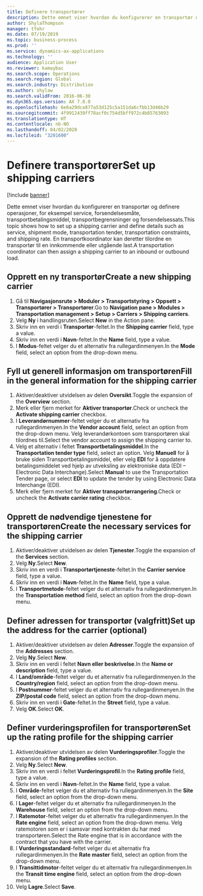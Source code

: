 ```yaml
---
title: Definere transportører
description: Dette emnet viser hvordan du konfigurerer en transportør og definere operasjoner, for eksempel service, forsendelsesmåte, transportbetalingsmiddel, transportbegrensninger og forsendelsessats.
author: ShylaThompson
manager: tfehr
ms.date: 07/19/2019
ms.topic: business-process
ms.prod: ''
ms.service: dynamics-ax-applications
ms.technology: ''
audience: Application User
ms.reviewer: kamaybac
ms.search.scope: Operations
ms.search.region: Global
ms.search.industry: Distribution
ms.author: shylaw
ms.search.validFrom: 2016-06-30
ms.dyn365.ops.version: AX 7.0.0
ms.openlocfilehash: 6e6a29dce877a53d125c5a151da6cfbb13d46b29
ms.sourcegitcommit: 4f9912439ff78acf0c754d5bff972c4b85763093
ms.translationtype: HT
ms.contentlocale: nb-NO
ms.lasthandoff: 04/02/2020
ms.locfileid: "3201600"
---
```

# <a name="set-up-shipping-carriers"></a><span data-ttu-id="671e7-103">Definere transportører</span><span class="sxs-lookup"><span data-stu-id="671e7-103">Set up shipping carriers</span></span>

[!include [banner](../../includes/banner.md)]

<span data-ttu-id="671e7-104">Dette emnet viser hvordan du konfigurerer en transportør og definere operasjoner, for eksempel service, forsendelsesmåte, transportbetalingsmiddel, transportbegrensninger og forsendelsessats.</span><span class="sxs-lookup"><span data-stu-id="671e7-104">This topic shows how to set up a shipping carrier and define details such as service, shipment mode, transportation tender, transportation constraints, and shipping rate.</span></span> <span data-ttu-id="671e7-105">En transportkoordinator kan deretter tilordne en transportør til en innkommende eller utgående last.</span><span class="sxs-lookup"><span data-stu-id="671e7-105">A transportation coordinator can then assign a shipping carrier to an inbound or outbound load.</span></span>


## <a name="create-a-new-shipping-carrier"></a><span data-ttu-id="671e7-106">Opprett en ny transportør</span><span class="sxs-lookup"><span data-stu-id="671e7-106">Create a new shipping carrier</span></span>
1. <span data-ttu-id="671e7-107">Gå til **Navigasjonsrute > Moduler > Transportstyring > Oppsett > Transportører > Transportører**.</span><span class="sxs-lookup"><span data-stu-id="671e7-107">Go to **Navigation pane > Modules > Transportation management > Setup > Carriers > Shipping carriers**.</span></span>
2. <span data-ttu-id="671e7-108">Velg **Ny** i handlingsruten.</span><span class="sxs-lookup"><span data-stu-id="671e7-108">Select **New** in the Action pane.</span></span>
3. <span data-ttu-id="671e7-109">Skriv inn en verdi i **Transportør**-feltet.</span><span class="sxs-lookup"><span data-stu-id="671e7-109">In the **Shipping carrier** field, type a value.</span></span>
4. <span data-ttu-id="671e7-110">Skriv inn en verdi i **Navn**-feltet.</span><span class="sxs-lookup"><span data-stu-id="671e7-110">In the **Name** field, type a value.</span></span>
5. <span data-ttu-id="671e7-111">I **Modus**-feltet velger du et alternativ fra rullegardinmenyen.</span><span class="sxs-lookup"><span data-stu-id="671e7-111">In the **Mode** field, select an option from the drop-down menu.</span></span>

## <a name="fill-in-the-general-information-for-the-shipping-carrier"></a><span data-ttu-id="671e7-112">Fyll ut generell informasjon om transportøren</span><span class="sxs-lookup"><span data-stu-id="671e7-112">Fill in the general information for the shipping carrier</span></span>
1. <span data-ttu-id="671e7-113">Aktiver/deaktiver utvidelsen av delen **Oversikt**.</span><span class="sxs-lookup"><span data-stu-id="671e7-113">Toggle the expansion of the **Overview** section.</span></span>
2. <span data-ttu-id="671e7-114">Merk eller fjern merket for **Aktiver transportør**.</span><span class="sxs-lookup"><span data-stu-id="671e7-114">Check or uncheck the **Activate shipping carrier** checkbox.</span></span>
3. <span data-ttu-id="671e7-115">I **Leverandørnummer**-feltet velger du et alternativ fra rullegardinmenyen.</span><span class="sxs-lookup"><span data-stu-id="671e7-115">In the **Vendor account** field, select an option from the drop-down menu.</span></span> <span data-ttu-id="671e7-116">Velg leverandørkontoen som transportøren skal tilordnes til.</span><span class="sxs-lookup"><span data-stu-id="671e7-116">Select the vendor account to assign the shipping carrier to.</span></span>  
4. <span data-ttu-id="671e7-117">Velg et alternativ i feltet **Transportbetalingsmiddel**.</span><span class="sxs-lookup"><span data-stu-id="671e7-117">In the **Transportation tender type** field, select an option.</span></span> <span data-ttu-id="671e7-118">Velg **Manuell** for å bruke siden Transportbetalingsmiddel, eller velg **EDI** for å oppdatere betalingsmiddelet ved hjelp av utveksling av elektroniske data (EDI – Electronic Data Interchange).</span><span class="sxs-lookup"><span data-stu-id="671e7-118">Select **Manual** to use the Transportation Tender page, or select **EDI** to update the tender by using Electronic Data Interchange (EDI).</span></span>  
5. <span data-ttu-id="671e7-119">Merk eller fjern merket for **Aktiver transportørrangering**.</span><span class="sxs-lookup"><span data-stu-id="671e7-119">Check or uncheck the **Activate carrier rating** checkbox.</span></span>

## <a name="create-the-necessary-services-for-the-shipping-carrier"></a><span data-ttu-id="671e7-120">Opprett de nødvendige tjenestene for transportøren</span><span class="sxs-lookup"><span data-stu-id="671e7-120">Create the necessary services for the shipping carrier</span></span>
1. <span data-ttu-id="671e7-121">Aktiver/deaktiver utvidelsen av delen **Tjenester**.</span><span class="sxs-lookup"><span data-stu-id="671e7-121">Toggle the expansion of the **Services** section.</span></span>
2. <span data-ttu-id="671e7-122">Velg **Ny**.</span><span class="sxs-lookup"><span data-stu-id="671e7-122">Select **New**.</span></span>
3. <span data-ttu-id="671e7-123">Skriv inn en verdi i **Transportørtjeneste**-feltet.</span><span class="sxs-lookup"><span data-stu-id="671e7-123">In the **Carrier service** field, type a value.</span></span>
4. <span data-ttu-id="671e7-124">Skriv inn en verdi i **Navn**-feltet.</span><span class="sxs-lookup"><span data-stu-id="671e7-124">In the **Name** field, type a value.</span></span>
5. <span data-ttu-id="671e7-125">I **Transportmetode**-feltet velger du et alternativ fra rullegardinmenyen.</span><span class="sxs-lookup"><span data-stu-id="671e7-125">In the **Transportation method** field, select an option from the drop-down menu.</span></span>

## <a name="set-up-the-address-for-the-carrier-optional"></a><span data-ttu-id="671e7-126">Definer adressen for transportør (valgfritt)</span><span class="sxs-lookup"><span data-stu-id="671e7-126">Set up the address for the carrier (optional)</span></span>
1. <span data-ttu-id="671e7-127">Aktiver/deaktiver utvidelsen av delen **Adresser**.</span><span class="sxs-lookup"><span data-stu-id="671e7-127">Toggle the expansion of the **Addresses** section.</span></span>
2. <span data-ttu-id="671e7-128">Velg **Ny**.</span><span class="sxs-lookup"><span data-stu-id="671e7-128">Select **New**.</span></span>
3. <span data-ttu-id="671e7-129">Skriv inn en verdi i feltet **Navn eller beskrivelse**.</span><span class="sxs-lookup"><span data-stu-id="671e7-129">In the **Name or description** field, type a value.</span></span>
4. <span data-ttu-id="671e7-130">I **Land/område**-feltet velger du et alternativ fra rullegardinmenyen.</span><span class="sxs-lookup"><span data-stu-id="671e7-130">In the **Country/region** field, select an option from the drop-down menu.</span></span>
5. <span data-ttu-id="671e7-131">I **Postnummer**-feltet velger du et alternativ fra rullegardinmenyen.</span><span class="sxs-lookup"><span data-stu-id="671e7-131">In the **ZIP/postal code** field, select an option from the drop-down menu.</span></span>
6. <span data-ttu-id="671e7-132">Skriv inn en verdi i **Gate**-feltet.</span><span class="sxs-lookup"><span data-stu-id="671e7-132">In the **Street** field, type a value.</span></span>
7. <span data-ttu-id="671e7-133">Velg **OK**.</span><span class="sxs-lookup"><span data-stu-id="671e7-133">Select **OK**.</span></span>

## <a name="set-up-the-rating-profile-for-the-shipping-carrier"></a><span data-ttu-id="671e7-134">Definer vurderingsprofilen for transportøren</span><span class="sxs-lookup"><span data-stu-id="671e7-134">Set up the rating profile for the shipping carrier</span></span>
1. <span data-ttu-id="671e7-135">Aktiver/deaktiver utvidelsen av delen **Vurderingsprofiler**.</span><span class="sxs-lookup"><span data-stu-id="671e7-135">Toggle the expansion of the **Rating profiles** section.</span></span>
2. <span data-ttu-id="671e7-136">Velg **Ny**.</span><span class="sxs-lookup"><span data-stu-id="671e7-136">Select **New**.</span></span>
3. <span data-ttu-id="671e7-137">Skriv inn en verdi i feltet **Vurderingsprofil**.</span><span class="sxs-lookup"><span data-stu-id="671e7-137">In the **Rating profile** field, type a value.</span></span>
4. <span data-ttu-id="671e7-138">Skriv inn en verdi i **Navn**-feltet.</span><span class="sxs-lookup"><span data-stu-id="671e7-138">In the **Name** field, type a value.</span></span>
5. <span data-ttu-id="671e7-139">I **Område**-feltet velger du et alternativ fra rullegardinmenyen.</span><span class="sxs-lookup"><span data-stu-id="671e7-139">In the **Site** field, select an option from the drop-down menu.</span></span>
6. <span data-ttu-id="671e7-140">I **Lager**-feltet velger du et alternativ fra rullegardinmenyen.</span><span class="sxs-lookup"><span data-stu-id="671e7-140">In the **Warehouse** field, select an option from the drop-down menu.</span></span>
7. <span data-ttu-id="671e7-141">I **Ratemotor**-feltet velger du et alternativ fra rullegardinmenyen.</span><span class="sxs-lookup"><span data-stu-id="671e7-141">In the **Rate engine** field, select an option from the drop-down menu.</span></span> <span data-ttu-id="671e7-142">Velg ratemotoren som er i samsvar med kontrakten du har med transportøren.</span><span class="sxs-lookup"><span data-stu-id="671e7-142">Select the Rate engine that is in accordance with the contract that you have with the carrier.</span></span>  
8. <span data-ttu-id="671e7-143">I **Vurderingsstandard**-feltet velger du et alternativ fra rullegardinmenyen.</span><span class="sxs-lookup"><span data-stu-id="671e7-143">In the **Rate master** field, select an option from the drop-down menu.</span></span>
9. <span data-ttu-id="671e7-144">I **Transittidmotor**-feltet velger du et alternativ fra rullegardinmenyen.</span><span class="sxs-lookup"><span data-stu-id="671e7-144">In the **Transit time engine** field, select an option from the drop-down menu.</span></span>
10. <span data-ttu-id="671e7-145">Velg **Lagre**.</span><span class="sxs-lookup"><span data-stu-id="671e7-145">Select **Save**.</span></span>

